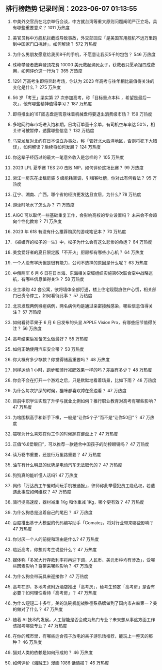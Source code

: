 
## 排行榜趋势 记录时间：2023-06-07 01:13:55
  
  1. 中美外交官员在北京举行会谈，中方就台湾等重大原则问题阐明严正立场，具有哪些重要意义？ 1011 万热度
    
  2. 美官员称中方舰机拦截或导致事故，外交部回应「是美国军用舰机不远万里跑到中国家门口挑衅」，如何解读？ 572 万热度
    
  3. 为什么男朋友愿意给我买8千的手机，不愿意让我买5千的包包？ 546 万热度
    
  4. 珠峰攀登者放弃登顶花费 10000 美元救起濒死女子，获救者只愿承担四成费用，如何评价这一行为？ 365 万热度
    
  5. 1291 万高考生即将奔赴考场，你认为 2023 年高考与往年相比最值得关注的变化是什么？ 275 万热度
    
  6. 56 岁「考王」梁实第 27 次参加高考，称「目标重点本科 ，希望是最后一次」，他有哪些精神值得学习？ 187 万热度
    
  7. 即将推出的16T固态盘是否意味着机械盘将要退出消费级市场？ 159 万热度
    
  8. 多地网约车市场进入饱和期，日均订单量十余单，有司机空车率达 50%，相关许可被暂停，透露哪些信息？ 132 万热度
    
  9. 马克龙反对北约在日本设立办事处，称「管好北大西洋地区，否则将犯下大错误」，如何解读？后续将如何发展？ 124 万热度
    
  10. 你这辈子经历过的最大一笔意外收入是怎样的？ 105 万热度
    
  11. 2023 LPL 夏季赛 TES 2:0 击败 NIP，如何评价这场比赛？ 99 万热度
    
  12. 浙江一房东在出租房装 5 级能耗空调，引租客吐槽，你对此有何看法？ 95 万热度
    
  13. 辽宁、湖南、广西，哪个省的经济更发达且宜居，为什么? 78 万热度
    
  14. 游泳时呛水了怎么办？ 71 万热度
    
  15. AIGC 可以取代一些基础重复工作，会影响高校的专业设置吗？ 未来会不会趋向个性化教育？ 71 万热度
    
  16. 2023 年 618 有没有什么推荐购买的游戏笔记本？ 70 万热度
    
  17. 《被嫌弃的松子的一生》中，松子为什么会有这么悲惨的命运？ 64 万热度
    
  18. 美食爱好者的夏日限定版「不开火」厨房都有哪些小心机？ 64 万热度
    
  19. 一个人没有学历但是很有能力，公司不选择的原因是什么呢？ 63 万热度
    
  20. 中俄两军 6 月 6 日在日本海、东海相关空域组织实施第6次联合空中战略巡航，有哪些信息值得关注？ 58 万热度
    
  21. 业主壕购 42 套公寓，欲将墙体全部打通，楼上住宅现裂痕住户心慌，相关部门已责令停工，如何看待此事？ 57 万热度
    
  22. 北京发现两例猴痘病例，两名病例均是通过亲密接触感染，哪些信息值得关注？ 57 万热度
    
  23. 如何看待苹果于 6 月 6 日发布的头显 APPLE Vision Pro，有哪些细节值得关注？ 56 万热度
    
  24. 高考结束后准备怎么做最好？ 55 万热度
    
  25. 如何正确使用汽车安全带？ 53 万热度
    
  26. 你大概有多少存款？你觉得储蓄重要吗？ 48 万热度
    
  27. 同样运动 1 小时，跑步和骑行减肥效果一样的吗？差距有多少？ 48 万热度
    
  28. 你会不会在打开一个游戏之后，只是默默地看着场景，比如下雨？ 48 万热度
    
  29. 为什么每次铲屎的时候，猫咪都喜欢蹲在旁边看？ 47 万热度
    
  30. 目前中职学生实现了升学与就业比例如何？推行职业教育对高考有哪些影响？ 47 万热度
    
  31. 为啥围棋高手和新手下棋，一般是“让你5个子”而不是“让你50目”？ 47 万热度
    
  32. 猫咪为什么喜欢在你工作的时候趴在键盘上？ 47 万热度
    
  33. 正值“6.6爱眼日”，可以推荐一款适合中国孩子的防控眼镜吗？ 47 万热度
    
  34. 读万卷书重要，还是行万里路重要？ 47 万热度
    
  35. 油车有什么明显的优势是电动汽车无法取代的？ 47 万热度
    
  36. 狗狗真的能听懂人话吗? 47 万热度
    
  37. 网传「万达员工午餐时间玩手机被通报」，律师称此举侵犯员工隐私权，若遭遇此事应如何维权？ 47 万热度
    
  38. 骑行提高速度，器材减重 1Kg 和体重减 1Kg，哪个更有效？ 47 万热度
    
  39. 为什么狗总是追着自己的尾巴？ 47 万热度
    
  40. 百度推出基于大模型的代码编写助手「Comate」，将对行业带来哪些影响？ 47 万热度
    
  41. 你讨厌一个人的前提和理由是什么? 47 万热度
    
  42. 临近高考，你想对考生说些什么？ 47 万热度
    
  43. 媒体称「多家大行存款利率将再迎下调，人民币、美元币种均有涉及」，受哪些因素影响？将带来哪些影响？ 47 万热度
    
  44. 为什么狗会带玩具来迎接你？ 47 万热度
    
  45. 高考在即，多地考点附近酒店推出「高考房」，给考生预定「高考房」是否有必要？如何理性看待「高考房」？ 47 万热度
    
  46. 为什么短短二十多年，美的洗碗机能战胜德系品牌做到了国内市占率第一？美的做对了什么？ 47 万热度
    
  47. 随着 AI 技术的发展，人工智能是否会成为热门专业？未来想从事这方面工作该报考哪些专业？ 47 万热度
    
  48. 在你的城市里，有哪些适合孩子放电的亲子游乐场推荐，能玩上一整天的那种？ 46 万热度
    
  49. 猫对人类的依赖是如何形成的？ 46 万热度
    
  50. 如何评价《海贼王》漫画 1086 话情报？ 46 万热度
    